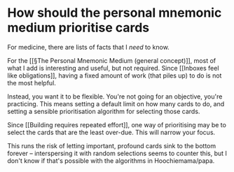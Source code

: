 # How should the personal mnemonic medium prioritise cards
For medicine, there are lists of facts that I *need* to know.

For the [[§The Personal Mnemonic Medium (general concept)]], most of what I add is interesting and useful, but not required. Since [[Inboxes feel like obligations]], having a fixed amount of work (that piles up) to do is not the most helpful.

Instead, you want it to be flexible. You're not going for an objective, you're practicing. This means setting a default limit on how many cards to do, and setting a sensible prioritisation algorithm for selecting those cards.

Since [[Building requires repeated effort]], one way of prioritising may be to select the cards that are the least over-due. This will narrow your focus.

This runs the risk of letting important, profound cards sink to the bottom forever – interspersing it with random selections seems to counter this, but I don't know if that's possible with the algorithms in Hoochiemama/papa.

<!-- #Life -->

<!-- {BearID:C142EA1D-AE22-4482-9C2D-FEBBD8F96810-15756-00001303B853EB0E} -->
